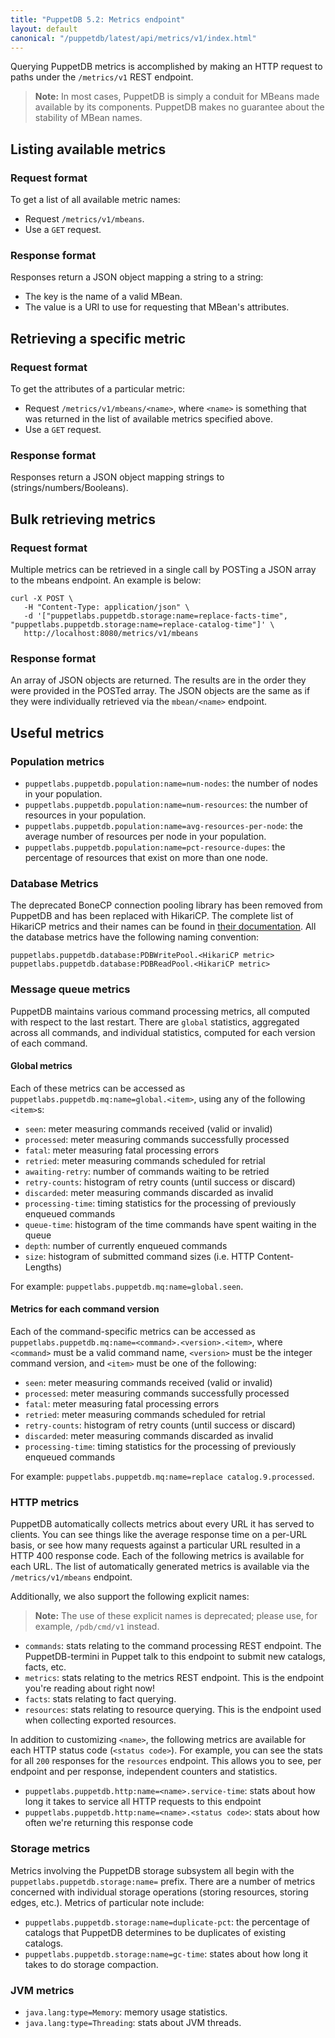 ```yaml
---
title: "PuppetDB 5.2: Metrics endpoint"
layout: default
canonical: "/puppetdb/latest/api/metrics/v1/index.html"
---
```


[curl]: ../curl.markdown#using-curl-from-localhost-non-sslhttp

Querying PuppetDB metrics is accomplished by making an HTTP request
to paths under the `/metrics/v1` REST endpoint.

>**Note:** In most cases, PuppetDB is simply a conduit for MBeans made available
>by its components. PuppetDB makes no guarantee about the stability of MBean names.

## Listing available metrics

### Request format

To get a list of all available metric names:

* Request `/metrics/v1/mbeans`.
* Use a `GET` request.

### Response format

Responses return a JSON object mapping a string to a string:

* The key is the name of a valid MBean.
* The value is a URI to use for requesting that MBean's attributes.

## Retrieving a specific metric

### Request format

To get the attributes of a particular metric:

* Request `/metrics/v1/mbeans/<name>`, where `<name>` is something that was
  returned in the list of available metrics specified above.
* Use a `GET` request.

### Response format

Responses return a JSON object mapping strings to (strings/numbers/Booleans).

## Bulk retrieving metrics

### Request format

Multiple metrics can be retrieved in a single call by POSTing a JSON
array to the mbeans endpoint. An example is below:

    curl -X POST \
       -H "Content-Type: application/json" \
       -d '["puppetlabs.puppetdb.storage:name=replace-facts-time", "puppetlabs.puppetdb.storage:name=replace-catalog-time"]' \
       http://localhost:8080/metrics/v1/mbeans

### Response format

An array of JSON objects are returned. The results are in the order
they were provided in the POSTed array. The JSON objects are the
same as if they were individually retrieved via the `mbean/<name>`
endpoint.

## Useful metrics

### Population metrics

* `puppetlabs.puppetdb.population:name=num-nodes`:
  the number of nodes in your population.
* `puppetlabs.puppetdb.population:name=num-resources`:
  the number of resources in your population.
* `puppetlabs.puppetdb.population:name=avg-resources-per-node`:
  the average number of resources per node in your population.
* `puppetlabs.puppetdb.population:name=pct-resource-dupes`:
  the percentage of resources that exist on more than one node.

### Database Metrics

The deprecated BoneCP connection pooling library has been removed from PuppetDB
and has been replaced with HikariCP. The complete list of HikariCP metrics and
their names can be found in
[their documentation](https://github.com/brettwooldridge/HikariCP/wiki/Dropwizard-Metrics).
All the database metrics have the following naming convention:

```
puppetlabs.puppetdb.database:PDBWritePool.<HikariCP metric>
puppetlabs.puppetdb.database:PDBReadPool.<HikariCP metric>
```

### Message queue metrics

PuppetDB maintains various command processing metrics, all computed
with respect to the last restart.  There are `global` statistics,
aggregated across all commands, and individual statistics, computed
for each version of each command.

#### Global metrics

Each of these metrics can be accessed as
`puppetlabs.puppetdb.mq:name=global.<item>`, using any of the
following `<item>`s:

* `seen`: meter measuring commands received (valid or invalid)
* `processed`: meter measuring commands successfully processed
* `fatal`: meter measuring fatal processing errors
* `retried`: meter measuring commands scheduled for retrial
* `awaiting-retry`: number of commands waiting to be retried
* `retry-counts`: histogram of retry counts (until success or discard)
* `discarded`: meter measuring commands discarded as invalid
* `processing-time`: timing statistics for the processing of
  previously enqueued commands
* `queue-time`: histogram of the time commands have spent waiting in the queue
* `depth`: number of currently enqueued commands
* `size`: histogram of submitted command sizes (i.e. HTTP Content-Lengths)

For example: `puppetlabs.puppetdb.mq:name=global.seen`.

#### Metrics for each command version

Each of the command-specific metrics can be accessed as
`puppetlabs.puppetdb.mq:name=<command>.<version>.<item>`, where
`<command>` must be a valid command name, `<version>` must be the
integer command version, and `<item>` must be one of the following:

* `seen`: meter measuring commands received (valid or invalid)
* `processed`: meter measuring commands successfully processed
* `fatal`: meter measuring fatal processing errors
* `retried`: meter measuring commands scheduled for retrial
* `retry-counts`: histogram of retry counts (until success or discard)
* `discarded`: meter measuring commands discarded as invalid
* `processing-time`: timing statistics for the processing of
  previously enqueued commands

For example: `puppetlabs.puppetdb.mq:name=replace catalog.9.processed`.

### HTTP metrics

PuppetDB automatically collects metrics about every URL it has served
to clients. You can see things like the average response time on a
per-URL basis, or see how many requests against a particular URL
resulted in a HTTP 400 response code. Each of the following metrics is
available for each URL. The list of automatically generated metrics is
available via the `/metrics/v1/mbeans` endpoint.

Additionally, we also support the following explicit names:

>**Note:** The use of these explicit names is deprecated; please use, for example, `/pdb/cmd/v1` instead.

* `commands`: stats relating to the command processing REST
  endpoint. The PuppetDB-termini in Puppet talk to this endpoint to
  submit new catalogs, facts, etc.
* `metrics`: stats relating to the metrics REST endpoint. This is the
  endpoint you're reading about right now!
* `facts`: stats relating to fact querying.
* `resources`: stats relating to resource querying. This is the
  endpoint used when collecting exported resources.

In addition to customizing `<name>`, the following metrics are
available for each HTTP status code (`<status code>`). For example, you can
see the stats for all `200` responses for the `resources`
endpoint. This allows you to see, per endpoint and per response,
independent counters and statistics.

* `puppetlabs.puppetdb.http:name=<name>.service-time`:
  stats about how long it takes to service all HTTP requests to this endpoint
* `puppetlabs.puppetdb.http:name=<name>.<status code>`:
  stats about how often we're returning this response code

### Storage metrics

Metrics involving the PuppetDB storage subsystem all begin with the
`puppetlabs.puppetdb.storage:name=` prefix. There are
a number of metrics concerned with individual storage operations (storing
resources, storing edges, etc.). Metrics of particular note include:

* `puppetlabs.puppetdb.storage:name=duplicate-pct`:
  the percentage of catalogs that PuppetDB determines to be
  duplicates of existing catalogs.
* `puppetlabs.puppetdb.storage:name=gc-time`: states
  about how long it takes to do storage compaction.

### JVM metrics

* `java.lang:type=Memory`: memory usage statistics.
* `java.lang:type=Threading`: stats about JVM threads.
